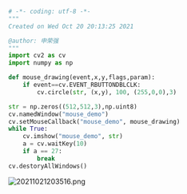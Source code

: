 ```python
# -*- coding: utf-8 -*-
"""
Created on Wed Oct 20 20:13:25 2021

@author: 申荣强
"""
import cv2 as cv
import numpy as np

def mouse_drawing(event,x,y,flags,param):
    if event==cv.EVENT_RBUTTONDBLCLK:
        cv.circle(str, (x,y), 100, (255,0,0),3)

str = np.zeros((512,512,3),np.uint8)
cv.namedWindow("mouse_demo")
cv.setMouseCallback("mouse_demo", mouse_drawing)
while True:
    cv.imshow("mouse_demo", str)
    a = cv.waitKey(10)
    if a == 27:
        break
cv.destoryAllWindows()
```
![20211021203516.png](https://i.loli.net/2021/10/22/28R6Em7ao5hpZeT.png)
